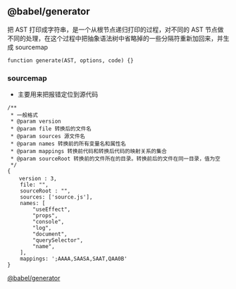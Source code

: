 ## @babel/generator

把 AST 打印成字符串，是一个从根节点递归打印的过程，对不同的 AST 节点做不同的处理，在这个过程中把抽象语法树中省略掉的一些分隔符重新加回来，并生成 sourcemap
```
function generate(AST, options, code) {}
```
### sourcemap 
* 主要用来把报错定位到源代码

```
/**
 * 一般格式
 * @param version
 * @param file 转换后的文件名
 * @param sources 源文件名
 * @param names 转换前的所有变量名和属性名
 * @param mappings 转换前代码和转换后代码的映射关系的集合
 * @param sourceRoot 转换前的文件所在的目录。转换前后的文件在同一目录，值为空
 */
{
　  version : 3,
    file: "",
    sourceRoot : "",
    sources: ['source.js'],
    names: [
        "useEffect",
        "props", 
        "console", 
        "log", 
        "document",
        "querySelector",
        "name",
    ],
    mappings: ';AAAA,SAASA,SAAT,QAA0B'
}
```

[@babel/generator](https://babeljs.io/docs/en/babel-generator)